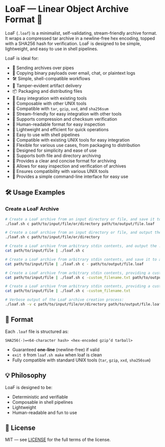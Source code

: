 # LoaF — Linear Object Archive Format 🍞

LoaF (`.loaf`) is a minimalist, self-validating, stream-friendly archive format. It wraps a compressed tar archive in a newline-free hex encoding, topped with a SHA256 hash for verification. LoaF is designed to be simple, lightweight, and easy to use in shell pipelines.

LoaF is ideal for:

- 🧵 Sending archives over pipes
- 🧾 Copying binary payloads over email, chat, or plaintext logs
- 🛠 Simple, shell-compatible workflows
- 🔐 Tamper-evident artifact delivery
- 📦 Packaging and distributing files
- 🧩 Easy integration with existing tools
- 🧩 Composable with other UNIX tools
- 🧩 Compatible with `tar`, `gzip`, `xxd`, and `sha256sum`
- 🔄 Stream-friendly for easy integration with other tools
- 🔄 Supports compression and checksum verification
- 🔄 Human-readable format for easy inspection
- 🔄 Lightweight and efficient for quick operations
- 🔄 Easy to use with shell pipelines
- 🔄 Compatible with existing UNIX tools for easy integration
- 🔄 Flexible for various use cases, from packaging to distribution
- 🔄 Designed for simplicity and ease of use
- 🔄 Supports both file and directory archiving
- 🔄 Provides a clear and concise format for archiving
- 🔄 Allows for easy inspection and verification of archives
- 🔄 Ensures compatibility with various UNIX tools
- 🔄 Provides a simple command-line interface for easy use

## 🛠 Usage Examples

### Create a LoaF Archive

```bash
# Create a LoaF archive from an input directory or file, and save it to a new .loaf file:
./loaf.sh c path/to/input/file/or/directory path/to/output/file.loaf

# Create a LoaF archive from an input directory or file, and output the .loaf to stdout:
./loaf.sh c path/to/input/file/or/directory

# Create a LoaF archive from arbitrary stdin contents, and output the .loaf to stdout. By default, the file inside the archive will be named `-`:
cat path/to/input/file | ./loaf.sh c

# Create a LoaF archive from arbitrary stdin contents, and save it to a new .loaf file. By default, the file inside the archive will be named `-`:
cat path/to/input/file | ./loaf.sh c - path/to/output/file.loaf

# Create a LoaF archive from arbitrary stdin contents, providing a custom filename for the file inside the archive (`custom_filename.txt` in this example), and save it to a new .loaf file:
cat path/to/input/file | ./loaf.sh c -custom_filename.txt path/to/output/file.loaf

# Create a LoaF archive from arbitrary stdin contents, providing a custom filename for the file inside the archive, and output the .loaf to stdout:
cat path/to/input/file | ./loaf.sh c -custom_filename.txt

# Verbose output of the LoaF archive creation process:
./loaf.sh -v c path/to/input/file/or/directory path/to/output/file.loaf
```

## 📄 Format

Each `.loaf` file is structured as:

```
SHA256(-)=<64-character hash> <hex-encoded gzip’d tarball>
```

- Guaranteed **one-line** (newline-free) if valid
- `exit 0` from `loaf.sh make` when loaf is clean
- Fully compatible with standard UNIX tools (`tar`, `gzip`, `xxd`, `sha256sum`)

## 💡 Philosophy

LoaF is designed to be:

- Deterministic and verifiable
- Composable in shell pipelines
- Lightweight
- Human-readable and fun to use

## 📜 License

MIT — see [LICENSE](./LICENSE) for the full terms of the license.
